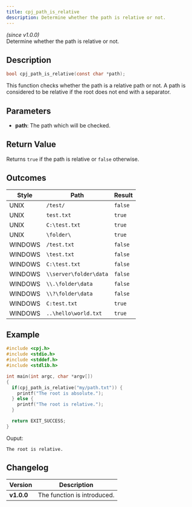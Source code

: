 ```yaml
---
title: cpj_path_is_relative
description: Determine whether the path is relative or not.
---
```


_(since v1.0.0)_  
Determine whether the path is relative or not.

## Description
```c
bool cpj_path_is_relative(const char *path);
```

This function checks whether the path is a relative path or not. A path is considered to be relative if the root does not end with a separator.

## Parameters
 * **path**: The path which will be checked.

## Return Value
Returns ``true`` if the path is relative or ``false`` otherwise.

## Outcomes

| Style   | Path                     | Result    |
|---------|--------------------------|-----------|
| UNIX    | ``/test/``               | ``false`` |
| UNIX    | ``test.txt``             | ``true``  |
| UNIX    | ``C:\test.txt``          | ``true``  |
| UNIX    | ``\folder\``             | ``true``  |
| WINDOWS | ``/test.txt``            | ``false`` |
| WINDOWS | ``\test.txt``            | ``false`` |
| WINDOWS | ``C:\test.txt``          | ``false`` |
| WINDOWS | ``\\server\folder\data`` | ``false`` |
| WINDOWS | ``\\.\folder\data``      | ``false`` |
| WINDOWS | ``\\?\folder\data``      | ``false`` |
| WINDOWS | ``C:test.txt``           | ``true``  |
| WINDOWS | ``..\hello\world.txt``   | ``true``  |

## Example
```c
#include <cpj.h>
#include <stdio.h>
#include <stddef.h>
#include <stdlib.h>

int main(int argc, char *argv[])
{
  if(cpj_path_is_relative("my/path.txt")) {
    printf("The root is absolute.");
  } else {
    printf("The root is relative.");
  }

  return EXIT_SUCCESS;
}
```

Ouput:
```
The root is relative.
```

## Changelog

| Version    | Description                                            |
|------------|--------------------------------------------------------|
| **v1.0.0** | The function is introduced.                            |